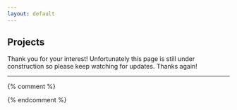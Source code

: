 ```yaml
---
layout: default
---
```


## Projects 

Thank you for your interest! Unfortunately this page is still under construction so please keep watching for updates. Thanks again!

---
{% comment %}

{% endcomment %}
